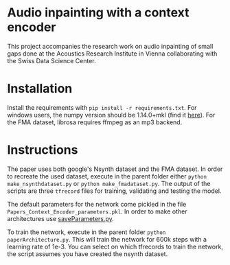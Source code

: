 # Audio inpainting with a context encoder

This project accompanies the research work on audio inpainting of small gaps done at the Acoustics Research Institute in Vienna collaborating with the Swiss Data Science Center.

# Installation

Install the requirements with `pip install -r requirements.txt`. For windows users, the numpy version should be 1.14.0+mkl (find it [here](https://www.lfd.uci.edu/~gohlke/pythonlibs/)). For the FMA dataset, librosa requires ffmpeg as an mp3 backend. 

# Instructions
The paper uses both google's Nsynth dataset and the FMA dataset. In order to recreate the used dataset, execute in the parent folder either `python make_nsynthdataset.py` or  `python make_fmadataset.py`. The output of the scripts are three `tfrecord` files for training, validating and testing the model.
 
The default parameters for the network come pickled in the file `Papers_Context_Encoder_parameters.pkl`. In order 
to make other architectures use [saveParameters.py](utils/saveParameters.py).
 
To train the network, execute in the parent folder `python paperArchitecture.py`. This will train the network for 600k steps with a learning rate of 1e-3. You can select on which tfrecords to train the network, the script assumes you have created the nsynth dataset.
